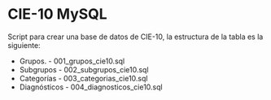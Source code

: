 # CIE-10 MySQL

Script para crear una base de datos de CIE-10, la estructura de la tabla es la siguiente:
- Grupos. - 001_grupos_cie10.sql
- Subgrupos - 002_subgrupos_cie10.sql
- Categorías - 003_categorias_cie10.sql
- Diagnósticos - 004_diagnosticos_cie10.sql


